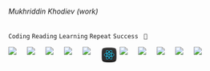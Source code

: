 ###### Mukhriddin Khodiev (work)

<code>Coding</code>
<code>Reading</code>
<code>Learning</code>
<code>Repeat</code>
<code>Success</code>
<code> 🖤 </code>

<div style="display:flex; gap:5px;">
<img src="./images/visual-studio-code.png" width="32"/>
<img src="./images/html.png" width="32"/>
<img src="./images/tailwind.png" width="32"/>
<img src="./images/javascript.png" width="32"/>
<img src="./images/typescript.png" width="32"/>
<img src="./images/react.png" width="32"/>
<img src="./images/vue.png" width="32"/>
<img src="./images/angularjs.png" width="32"/>
<img src="./images/php.png" width="32"/>
<img src="./images/nodejs.png" width="32"/>
<img src="./images/nestjs.png" width="32"/>
</div>
